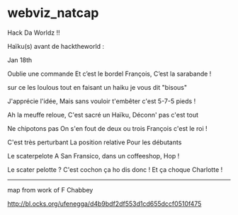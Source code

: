 # webviz_natcap

Hack Da Worldz !!

Haïku(s) avant de hacktheworld :

Jan 18th

Oublie une commande
Et c’est le bordel François,
C’est la sarabande !

sur ce les loulous
tout en faisant un haiku
je vous dit "bisous"

J'apprécie l'idée,
Mais sans vouloir t'embêter
c'est 5-7-5 pieds !

Ah la meuffe reloue,
C'est sacré un Haïku,
Déconn' pas c'est tout

Ne chipotons pas
On s'en fout de deux ou trois
François c'est le roi !

C'est très perturbant
La position relative
Pour les débutants


Le scaterpelote
A San Fransico, dans un
coffeeshop, Hop ! 

Le scater pelotte ?
C'est cochon ça ho dis donc !
Et ça choque Charlotte !

---
map from work of F Chabbey 

http://bl.ocks.org/ufenegga/d4b9bdf2df553d1cd655dccf0510f475